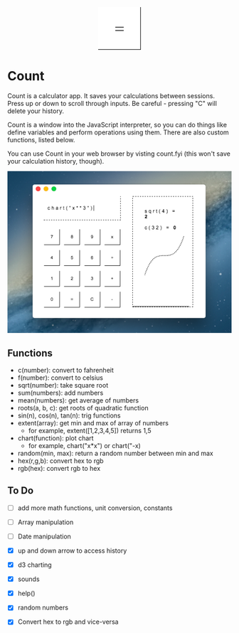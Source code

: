 <p align="center">
<img src="count_96x96.png">
</p>

# Count

Count is a calculator app. It saves your calculations between sessions. Press up or down to scroll through inputs. Be careful - pressing "C" will delete your history.

Count is a window into the JavaScript interpreter, so you can do things like define variables and perform operations using them. There are also custom functions, listed below.

You can use Count in your web browser by visting count.fyi (this won't save your calculation history, though).

<p align="center">
<img src="count_screenshot.png">
</p>


## Functions

* c(number): convert to fahrenheit
* f(number): convert to celsius
* sqrt(number): take square root
* sum(numbers): add numbers
* mean(numbers): get average of numbers
* roots(a, b, c): get roots of quadratic function
* sin(n), cos(n), tan(n): trig functions
* extent(array): get min and max of array of numbers
  * for example, extent([1,2,3,4,5]) returns 1,5
* chart(function): plot chart
  * for example, chart("x*x") or chart("-x)
* random(min, max): return a random number between min and max
* hex(r,g,b): convert hex to rgb
* rgb(hex): convert rgb to hex

## To Do
- [ ] add more math functions, unit conversion, constants
- [ ] Array manipulation
- [ ] Date manipulation
- [x] up and down arrow to access history
- [x] d3 charting
- [x] sounds
- [x] help()
- [x] random numbers
- [x] Convert hex to rgb and vice-versa

